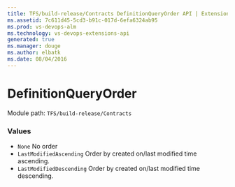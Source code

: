 ```yaml
---
title: TFS/build-release/Contracts DefinitionQueryOrder API | Extensions for Visual Studio Team Services
ms.assetid: 7c611d45-5cd3-b91c-017d-6efa6324ab95
ms.prod: vs-devops-alm
ms.technology: vs-devops-extensions-api
generated: true
ms.manager: douge
ms.author: elbatk
ms.date: 08/04/2016
---
```


# DefinitionQueryOrder

Module path: `TFS/build-release/Contracts`

### Values

* `None` No order
* `LastModifiedAscending` Order by created on/last modified time ascending.
* `LastModifiedDescending` Order by created on/last modified time descending.
